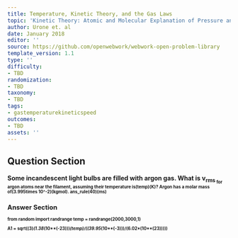 ```yaml
---
title: Temperature, Kinetic Theory, and the Gas Laws
topic: 'Kinetic Theory: Atomic and Molecular Explanation of Pressure and Temperature '
author: Urone et. al
date: January 2018
editor: ''
source: https://github.com/openwebwork/webwork-open-problem-library
template_version: 1.1
type: ''
difficulty:
- TBD
randomization:
- TBD
taxonomy:
- TBD
tags:
- gastemperaturekineticspeed
outcomes:
- TBD
assets: ''
---
```


## Question Section 

<b>
Some incandescent light bulbs are filled with argon gas. What is v<sub>rms<sub> for argon atoms near the filament, assuming their temperature is(temp)(K)? Argon has a molar mass of(3.995times 10^-2)(kgmol).
ans_rule(40)(ms)



## Answer Section

from random import randrange
temp = randrange(2000,3000,1)

A1 = sqrt((3)*(1.38*(10**(-23)))*(temp)/((39.95*(10**(-3)))/(6.02*(10**(23)))))